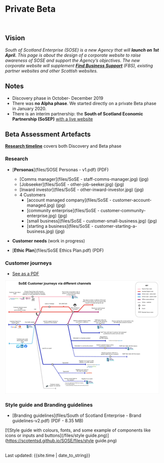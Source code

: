 
# Private Beta 
<br>

## Vision
_South of Scotland Enterprise (SOSE) is a new Agency that will **launch on 1st April.**_
_This page is about the design of a corporate website to raise awareness of SOSE and support the Agency’s objectives._
_The new corporate website will supplement [**Find Business Support**](https://www.findbusinesssupport.gov.scot/) (FBS), existing partner websites and other Scottish websites._


## Notes
- Discovery phase in October- December 2019
- There was **no Alpha phase**. We started directly on a private Beta phase in January 2020.
- There is an interim partnership: the **South of Scotland Economic Partnership (SoSEP)** [with a live website](https://www.sosep.co.uk/site/index.php)

## Beta Assessment Artefacts

[**Research timeline**](timeline) covers both Discovery and Beta phase


### Research

- [**Personas**](files/SOSE Personas - v1.pdf) (PDF)
    - [Comms manager](files/SoSE - staff-comms-manager.jpg) (jpg)
    - [Jobseeker](files/SoSE - other-job-seeker.jpg) (jpg)
    - [Inward investor](files/SoSE - other-inward-investor.jpg) (jpg)
    - 4 Customers
        - [account managed company](files/SoSE - customer-account-managed.jpg) (jpg)
        - [community enterprise](files/SoSE - customer-community- enterprise.jpg) (jpg)
        - [small business](files/SoSE - customer-small-business.jpg) (jpg)
        - [starting a business](files/SoSE - customer-starting-a-business.jpg) (jpg)
 

- **Customer needs**
(work in progress)

- [**Ethic Plan**](files/SoSE Ethics Plan.pdf) (PDF)

### Customer journeys
- [See as a PDF](/images/SoSE-journeys5.pdf)

[![customer journey via different channel as a tube map](/images/SoSE-journeys5.png)](https://scotentsd.github.io/SOSE/images/SoSE-journeys5.png)

### Style guide and Branding guidelines
- [Branding guidelines](files/South of Scotland Enterprise - Brand guidelines-v2.pdf) (PDF - 8.35 MB)

[![Style guide with colours, fonts, and some example of components like icons or inputs and buttons](/files/style guide.png)](https://scotentsd.github.io/SOSE/files/style guide.png)

<br>
<div>Last updated: {{site.time | date_to_string}}</div>
